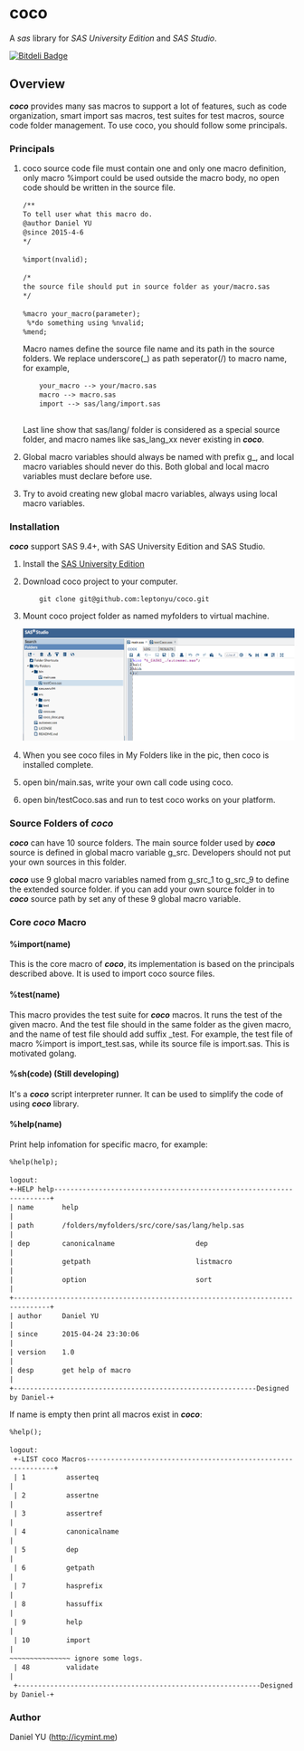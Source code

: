 coco
===========
A *sas* library for *SAS University Edition* and *SAS Studio*. 

[![Bitdeli Badge](https://d2weczhvl823v0.cloudfront.net/leptonyu/coco/trend.png)](https://bitdeli.com/free "Bitdeli Badge")

## Overview
***coco*** provides many sas macros to support a lot of features, such as code organization, smart import sas macros, test suites for test macros, source code folder management. To use coco, you should follow some principals.

### Principals
1. coco source code file must contain one and only one macro definition, only macro %import could be used outside the macro body, no open code should be written in the source file. 

	``` 
   /**
   To tell user what this macro do.
   @author Daniel YU
   @since 2015-4-6
   */
   
   %import(nvalid);
   
   /*
   the source file should put in source folder as your/macro.sas 
   */
   
   %macro your_macro(parameter);
     %*do something using %nvalid;
   %mend;

	```
	Macro names define the source file name and its path in the source folders. We replace underscore(_) as path seperator(/) to macro name, for example, 
	
	```
		your_macro --> your/macro.sas 
		macro --> macro.sas
		import --> sas/lang/import.sas
		
	```
	Last line show that sas/lang/ folder is considered as a special source folder, and macro names like sas_lang_xx never existing in ***coco***.

2. Global macro variables should always be named with prefix g_, and local macro variables should never do this. Both global and local macro variables must declare before use.
3. Try to avoid creating new global macro variables, always using local macro variables.

### Installation
***coco*** support SAS 9.4+, with SAS University Edition and SAS Studio. 

1. Install the [SAS University Edition](http://www.sas.com/en_us/software/university-edition.html)
2. Download coco project to your computer.

	```
		git clone git@github.com:leptonyu/coco.git
	```
3. Mount coco project folder as named myfolders to virtual machine.

	![coco_desc](https://raw.githubusercontent.com/leptonyu/coco/develop/src/coco_desc.png)

4. When you see coco files in My Folders like in the pic, then coco is installed complete.
5. open bin/main.sas, write your own call code using coco.
6. open bin/testCoco.sas and run to test coco works on your platform.

### Source Folders of ***coco***
***coco*** can have 10 source folders. The main source folder used by ***coco*** source is defined in global macro variable g_src. Developers should not put your own sources in this folder.

***coco*** use 9 global macro variables named from g_src_1 to g_src_9 to define the extended source folder. if you can add your own source folder in to ***coco*** source path by set any of these 9 global macro variable. 


### Core ***coco*** Macro

#### %import(name)
This is the core macro of ***coco***, its implementation is based on the principals described above. It is used to import coco source files.  

#### %test(name)
This macro provides the test suite for ***coco*** macros. It runs the test of the given macro. And the test file should in the same folder as the given macro, and the name of test file should add suffix _test. For example, the test file of macro %import is import_test.sas, while its source file is import.sas. This is motivated golang.

#### %sh(code) (Still developing)
It's a ***coco*** script interpreter runner. It can be used to simplify the code of using ***coco*** library.

#### %help(name)
Print help infomation for specific macro, for example:

```
%help(help);

logout:
+-HELP help---------------------------------------------------------------------+
| name       help                                                               |
| path       /folders/myfolders/src/core/sas/lang/help.sas                      |
| dep        canonicalname                    dep                               |
|            getpath                          listmacro                         |
|            option                           sort                              |
+-------------------------------------------------------------------------------+
| author     Daniel YU                                                          |
| since      2015-04-24 23:30:06                                                |
| version    1.0                                                                |
| desp       get help of macro                                                  |
+------------------------------------------------------------Designed by Daniel-+
```
If name is empty then print all macros exist in ***coco***:

```
%help();

logout:
 +-LIST coco Macros--------------------------------------------------------------+
 | 1          asserteq                                                           |
 | 2          assertne                                                           |
 | 3          assertref                                                          |
 | 4          canonicalname                                                      |
 | 5          dep                                                                |
 | 6          getpath                                                            |
 | 7          hasprefix                                                          |
 | 8          hassuffix                                                          |
 | 9          help                                                               |
 | 10         import                                                             |
~~~~~~~~~~~~~~~ ignore some logs.
 | 48         validate                                                           |
 +------------------------------------------------------------Designed by Daniel-+
```


### Author
Daniel YU (http://icymint.me)
 
 
